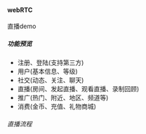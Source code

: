 #### webRTC
直播demo

##### 功能预览
- 注册、登陆(支持第三方)
- 用户(基本信息、等级)
- 社交(动态、关注、聊天)
- 直播(房间、发起直播、观看直播、录制回顾)
- 推广(热门、附近、地区、频道等)
- 消费(金币、充值、礼物商城)

###### 直播流程
